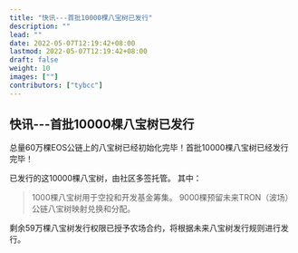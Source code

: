 ```yaml
---
title: "快讯---首批10000棵八宝树已发行"
description: ""
lead: ""
date: 2022-05-07T12:19:42+08:00
lastmod: 2022-05-07T12:19:42+08:00
draft: false
weight: 10
images: [""]
contributors: ["tybcc"]
---
```

## **快讯---首批10000棵八宝树已发行**


总量60万棵EOS公链上的八宝树已经初始化完毕！首批10000棵八宝树已经发行完毕！

已发行的这10000棵八宝树，由社区多签托管。
其中：
> 1000棵八宝树用于空投和开发基金筹集。
> 9000棵预留未来TRON（波场）公链八宝树映射兑换和分配。

剩余59万棵八宝树发行权限已授予农场合约，将根据未来八宝树发行规则进行发行。
